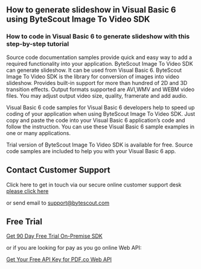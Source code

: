 ## How to generate slideshow in Visual Basic 6 using ByteScout Image To Video SDK

### How to code in Visual Basic 6 to generate slideshow with this step-by-step tutorial

Source code documentation samples provide quick and easy way to add a required functionality into your application. ByteScout Image To Video SDK can generate slideshow. It can be used from Visual Basic 6. ByteScout Image To Video SDK is the library for conversion of images into video slideshow. Provides built-in support for more than hundred of 2D and 3D transition effects. Output formats supported are AVI,WMV and WEBM video files. You may adjust output video size, quality, framerate and add audio.

Visual Basic 6 code samples for Visual Basic 6 developers help to speed up coding of your application when using ByteScout Image To Video SDK. Just copy and paste the code into your Visual Basic 6 application’s code and follow the instruction. You can use these Visual Basic 6 sample examples in one or many applications.

Trial version of ByteScout Image To Video SDK is available for free. Source code samples are included to help you with your Visual Basic 6 app.

## Contact Customer Support

Click here to get in touch via our secure online customer support desk [please click here](https://bytescout.zendesk.com/hc/en-us/requests/new?subject=ByteScout%20Image%20To%20Video%20SDK%20Question)

or send email to [support@bytescout.com](mailto:support@bytescout.com?subject=ByteScout%20Image%20To%20Video%20SDK%20Question) 

## Free Trial

[Get 90 Day Free Trial On-Premise SDK](https://bytescout.com/download/web-installer?utm_source=github-readme)

or if you are looking for pay as you go online Web API:

[Get Your Free API Key for PDF.co Web API](https://pdf.co/documentation/api?utm_source=github-readme)